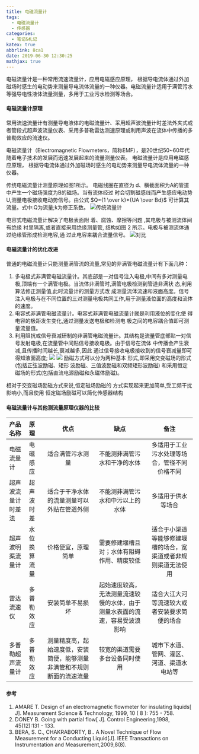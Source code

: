```yaml
---
title: 电磁流量计
tags:
  - 电磁流量计
  - 传感器
categories:
  - 笔记&札记
katex: true
abbrlink: 8ca1
date: 2019-06-30 12:30:25
mathjax: true
---
```


电磁流量计是一种常用流速流量计，应用电磁感应原理， 根据导电流体通过外加磁场时感生的电动势来测量导电流体流量的一种仪器。电磁流量计适用于满管污水等强导电性液体流量测量，多用于工业污水检测等场合。
<!-- more -->

#### 电磁流量计原理

常用流速流量计有测量导电液体的电磁流量计、采用超声波流量计时差法外夹式或者管段式超声波流量仪表、采用多普勒雷达测速原理或利用声波在流体中传播的多普勒效应的流速仪。

电磁流量计（Electromagnetic Flowmeters，简称EMF），是20世纪50~60年代随着电子技术的发展而迅速发展起来的流量测量仪表。 电磁流量计是应用电磁感应原理， 根据导电流体通过外加磁场时感生的电动势来测量导电流体流量的一种仪器。

传统电磁流量计测量原理如图1所示。 电磁线圈在直径为 d、横截面积为A的管道中产生一个磁场强度为B的磁场。当有流体经过 时会切割磁感线而产生感应电动势 U,测量电极接收电动势信号。由公式
$Q={1 \over k}*{UA \over Bd}$
可计算其流量。式中:Q为流量;k为修正系数。
![传统流量计](https://raw.githubusercontent.com/Archaeoraptor/image_resources/ImageofBlog/20190830182933.png)

电容式电磁流量计解决了电极表面附 着、腐蚀、摩擦等问题 ,其电极与被测流体间有绝缘 衬里隔离,或者直接采用绝缘测量管, 结构如图 2 所示。电极与被测流体通过绝缘管形成检测电容,通 过此电容来耦合流量信号。
![对比](https://raw.githubusercontent.com/Archaeoraptor/image_resources/ImageofBlog/20190830183016.png)


#### 电磁流量计的优化改进

普通的电磁流量计只能测量满管流的流量,常见的非满管电磁流量计有下面几种：

1. 多电极式非满管电磁流量计。其底部是一对信号注入电极,中间有多对测量电极,顶端有一个满管电极。当流体非满管时,满管电极检测到管道非满状 态,利用算法修正测量值,此时流量计的测量方式改 成测量流体流速和液面高度。信号注入电极与在不同位置的三对测量电极共同工作,用于测量液位面的高度和流体的速度。
2. 电容式非满管电磁流量计。电容式非满管电磁流量计就是利用液位的变化使 得电容的极距发生变化,通过测量发送电极和检测电 极之间的电容耦合值即可测量流量值。
3. 利用阻抗或信号衰减研制的非满管电磁流量计。其结构是流量管底部贴一对信号发射电极,在流量管中间贴信号接收电极。由于信号在流体 中传播会产生衰减,且传播时间越长,衰减越多,因此 通过信号接收电极接收到的信号衰减量即可得知液面高度;
![](https://raw.githubusercontent.com/Archaeoraptor/image_resources/ImageofBlog/20190830183034.png)
![](https://raw.githubusercontent.com/Archaeoraptor/image_resources/ImageofBlog/20190830183044.png)
励磁方式可以分为两种基本 形式,即采用交变磁场的形式(包括正弦波励磁、矩形 波励磁、三值波励磁和双频矩形波励磁) 和采用恒定 磁场的形式(包括直流电源励磁和永磁体励磁)。

相对于交变磁场励磁方式来说,恒定磁场励磁的 方式实现起来更加简单,受工频干扰影响小,而且使用 恒定磁场励磁可以简化传感器结构

#### 电磁流量计与其他测流量原理仪器的比较

| 产品名称 | 原理 | 优点 | 缺点 | 备注 |
| :--- | :-- | :--: | :--: | :--: |
| 电磁流量计 | 电磁感应 | 适合满管污水测量 | 不能测非满管污水和干净的水体 | 多适用于工业污水处理等场合，管径不同价格不同 |
| 超声波流量计时差法 | 超声波时差 | 适合于干净水体的流量测量可以外贴在管道外侧 | 不能测非满管污水和中污以上的水体 | 多适用于供水等场合 |
| 超声波明渠流量计 | 水位换算流量 | 价格便宜，原理简单 | 需要修建堰槽且 对；水体有阻碍作用、精度较低 | 适合于小渠道等能够修建堰槽的场合，宽渠道或者非规则渠道无法使用
| 雷达流速仪 | 多普勒效应 | 安装简单不易损坏 | 起始速度较高，无法测量流速较慢的水体，由于测量水表面的流速，容易受波浪影响 | 适合大江大河等流速较大或者安装要求简便的场合 |
| 多普勒超声流量计 | 多普勒效应 | 测量精度高，起始速度低，安装简便，能够测量非满管和不规则断面的流速流量 | 较宽的渠道需要多台设备同时使用 | 城市下水道、管网、灌区、河道、渠道水电站等 |

#### 参考

1. AMARE T. Design of an electromagnetic flowmeter for insulating liquids[ J]. Measurement Science & Technology, 1999, 10 ( 8 ): 755 - 758.
2. DONEY B. Going with partial flow[ J]. Control Engineering,1998, 45(12):131 - 133.
3. BERA, S. C., CHAKRABORTY, B.. A Novel Technique of Flow Measurement for a Conducting Liquid[J]. IEEE Transactions on Instrumentation and Measurement,2009,8(8).
